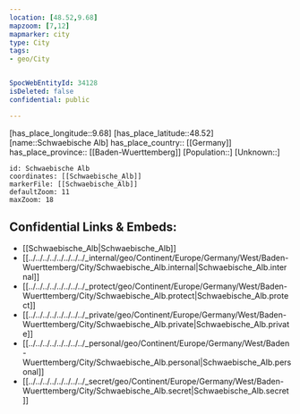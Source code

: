 ```yaml
---
location: [48.52,9.68] 
mapzoom: [7,12] 
mapmarker: city 
type: City
tags:
- geo/City


SpocWebEntityId: 34128
isDeleted: false
confidential: public

---
```

[has_place_longitude::9.68] 
[has_place_latitude::48.52] 
[name::Schwaebische Alb] 
has_place_country:: [[Germany]]  
has_place_province:: [[Baden-Wuerttemberg]] 
[Population::] 
[Unknown::] 


```leaflet
id: Schwaebische Alb
coordinates: [[Schwaebische_Alb]] 
markerFile: [[Schwaebische_Alb]] 
defaultZoom: 11 
maxZoom: 18
```


## Confidential Links & Embeds: 
- [[Schwaebische_Alb|Schwaebische_Alb]]  
- [[../../../../../../../../_internal/geo/Continent/Europe/Germany/West/Baden-Wuerttemberg/City/Schwaebische_Alb.internal|Schwaebische_Alb.internal]] 
- [[../../../../../../../../_protect/geo/Continent/Europe/Germany/West/Baden-Wuerttemberg/City/Schwaebische_Alb.protect|Schwaebische_Alb.protect]] 
- [[../../../../../../../../_private/geo/Continent/Europe/Germany/West/Baden-Wuerttemberg/City/Schwaebische_Alb.private|Schwaebische_Alb.private]] 
- [[../../../../../../../../_personal/geo/Continent/Europe/Germany/West/Baden-Wuerttemberg/City/Schwaebische_Alb.personal|Schwaebische_Alb.personal]] 
- [[../../../../../../../../_secret/geo/Continent/Europe/Germany/West/Baden-Wuerttemberg/City/Schwaebische_Alb.secret|Schwaebische_Alb.secret]] 
